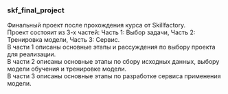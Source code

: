 ### skf_final_project
Финальный проект после прохождения курса от Skillfactory.  
Проект состояит из 3-х частей: Часть 1: Выбор задачи, Часть 2: Тренировка модели, Часть 3: Сервис.  
В части 1 описаны основные этапы и рассуждения по выбору проекта для реализации.  
В части 2 описаны основные этапы по сбору исходных данных, выбору модели обучения и тренировке модели.  
В части 3 описаны основные этапы по разработке сервиса применения модели.  

